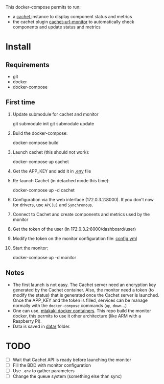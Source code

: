 
This docker-compose permits to run:
 - a [cachet ](https://cachethq.io/) instance to display component status and metrics
 - the cachet plugin [cachet-url-monitor](https://github.com/mtakaki/cachet-url-monitor)
to automatically check components and update status and metrics


 
 Install
 =======

Requirements
------------

 - git
 - docker
 - docker-compose
 
 

First time
----------

1. Update submodule for cachet and monitor

    git submodule init
    git submodule update

2. Build the docker-compose:

    docker-compose build

3. Launch cachet (this should not work):

    docker-compose up cachet

4. Get the APP_KEY and add it in [.env](.env) file
5. Re-launch Cachet (in detached mode this time):

    docker-compose up -d cachet

6. Configuration via the web interface (172.0.3.2:8000). If you don't now for drivers,
use `APC(u)` and `Synchronous`.
7. Connect to Cachet and create components and metrics used by the monitor
8. Get the token of the user (in 172.0.3.2:8000/dashboard/user)
9. Modify the token on the monitor configuration file: [config.yml](cachet-url-monitor-conf/config.yml)
10. Start the monitor:

    docker-compose up -d monitor



Notes
-----

 - The first launch is not easy. The Cachet server need an encryption key
generated by the Cachet container. Also, the monitor need a token (to modify
the status) that is generated once the Cachet server is launched. Once the
APP_KEY and the token is filled, services can be manage normally with the
`docker-compose` commands (`up`, `down`...)
 - One can use, [mtakaki docker containers](https://hub.docker.com/r/mtakaki/cachet-url-monitor).
This repo build the monitor docker, this permits to use it other architecture
(like ARM with a Raspberry Pi).
 - Data is saved in [data/](./data/) folder.


TODO
====
- [ ] Wait that Cachet API is ready before launching the monitor
- [ ] Fill the BDD with monitor configuration
- [ ] Use `.env` to gather parameters
- [ ] Change the queue system (something else than sync)
